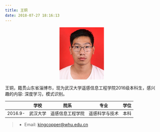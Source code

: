 ```yaml
---
title: 王铜
date: 2018-07-27 18:16:13
---
```


<div align=center>
<img src = "wt.jpg"/>
</div>

王铜，籍贯山东省淄博市，现为武汉大学遥感信息工程学院2016级本科生，感兴趣的内容: 深度学习，模式识别。

|     | 学校 | 院系  |  专业  |  学位  |
| :-----: | :------: | :-----:  | :-----: | :-----: |
| 2016.9-    | 武汉大学 | 遥感信息工程学院 |  遥感科学与技术  |  本科 |

> * Email: <kingcopper@whu.edu.cn>
